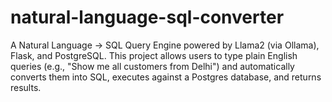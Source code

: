# natural-language-sql-converter
A Natural Language → SQL Query Engine powered by Llama2 (via Ollama), Flask, and PostgreSQL. This project allows users to type plain English queries (e.g., "Show me all customers from Delhi") and automatically converts them into SQL, executes against a Postgres database, and returns results.
